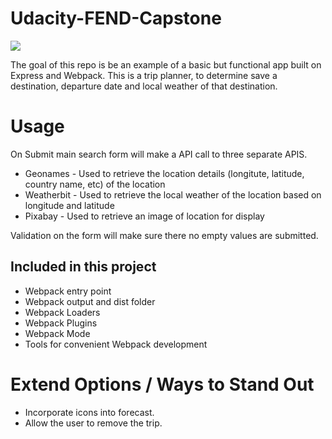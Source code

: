 # Udacity-FEND-Capstone

<img src="https://media.giphy.com/media/ZVik7pBtu9dNS/giphy.gif">

The goal of this repo is be an example of a basic but functional app built on Express and Webpack. This is a trip planner, to determine save a destination, departure date and local weather of that destination.

# Usage
On Submit main search form will make a API call to three separate APIS.  

- Geonames - Used to retrieve the location details (longitute, latitude, country name, etc) of the location
- Weatherbit - Used to retrieve the local weather of the location based on longitude and latitude
- Pixabay - Used to retrieve an image of location for display

Validation on the form will make sure there no empty values are submitted.

## Included in this project

- Webpack entry point
- Webpack output and dist folder
- Webpack Loaders
- Webpack Plugins
- Webpack Mode
- Tools for convenient Webpack development

# Extend Options / Ways to Stand Out

- Incorporate icons into forecast.
- Allow the user to remove the trip.